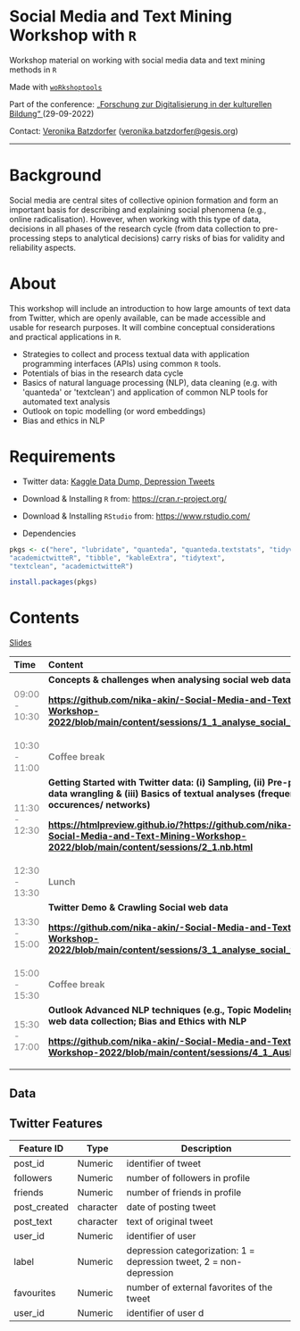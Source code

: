 # Social Media and Text Mining Workshop with `R`
Workshop material on working with social media data and text mining methods in `R` 

Made with [`woRkshoptools`](https://github.com/StefanJuenger/woRkshoptools)

Part of the conference: [„Forschung zur Digitalisierung in der kulturellen Bildung“ ](https://www.dikubi-meta.fau.de/veranstaltungen/digitalisierung-in-der-kulturellen-bildung-whats-next/#sprungmarke2) (29-09-2022)

Contact: [Veronika Batzdorfer](https://www.gesis.org/institut/mitarbeiterverzeichnis/person/Veronika.Batzdorfer?no_cache=1) ([veronika.batzdorfer@gesis.org](mailto:veronika.batzdorfer@gesis.org))

---

# Background
Social media are central sites of collective opinion formation and form an important basis for describing and explaining social phenomena (e.g., online radicalisation). However, when working with this type of data, decisions in all phases of the research cycle (from data collection to pre-processing steps to analytical decisions) carry risks of bias for validity and reliability aspects.

# About
This workshop will include an introduction to how large amounts of text data from Twitter, which are openly available, can be made accessible and usable for research purposes. It will combine conceptual considerations and practical applications in `R`.

- Strategies to collect and process textual data with application programming interfaces (APIs) using common `R` tools. 
- Potentials of bias in the research data cycle
- Basics of natural language processing (NLP), data cleaning (e.g. with 'quanteda' or 'textclean') and application of common NLP tools for automated text analysis
 - Outlook on topic modelling (or word embeddings)
 - Bias and ethics in NLP

# Requirements
- Twitter data: [Kaggle Data Dump, Depression Tweets](https://www.kaggle.com/datasets/infamouscoder/mental-health-social-media?select=Mental-Health-Twitter.csv)
- Download & Installing `R` from: https://cran.r-project.org/
- Download & Installing `RStudio` from: https://www.rstudio.com/

- Dependencies
``` r
pkgs <- c("here", "lubridate", "quanteda", "quanteda.textstats", "tidyverse", 
"academictwitteR", "tibble", "kableExtra", "tidytext", 
"textclean", "academictwitteR")

install.packages(pkgs)
```


# Contents

[Slides](https://htmlpreview.github.io/?https://raw.githubusercontent.com/nika-akin/Social-Media-and-Text-Mining-Workshop-2022/main/_book/intro.html)

<table class="table" style="margin-left: auto; margin-right: auto;">
 <thead>
  <tr>

   <th style="text-align:left;"> Time </th>
   <th style="text-align:left;"> Content </th>
  </tr>
 </thead>
<tbody>
  <tr>
   
   <td style="text-align:left;color: gray !important;"> 09:00 - 10:30</td>
   <td style="text-align:left;font-weight: bold;"> 
Concepts &amp challenges when analysing social web data
    
 https://github.com/nika-akin/-Social-Media-and-Text-Mining-Workshop-2022/blob/main/content/sessions/1_1_analyse_social_web_data.pdf</td>
  </tr>
  <tr>

   <td style="text-align:left;color: gray !important;color: gray !important;"> 10:30 - 11:00 </td>
   <td style="text-align:left;font-weight: bold;color: gray !important;"> Coffee break </td>
  </tr>
  <tr>

   <td style="text-align:left;color: gray !important;"> 11:30 - 12:30 </td>
   <td style="text-align:left;font-weight: bold;"> Getting Started with Twitter data: (i) Sampling, (ii) Pre-processing/ data wrangling &amp (iii) Basics of textual analyses (frequencies/ co-occurences/ networks) 
    
  https://htmlpreview.github.io/?https://github.com/nika-akin/-Social-Media-and-Text-Mining-Workshop-2022/blob/main/content/sessions/2_1.nb.html </td>
  </tr>
  <tr>

   <td style="text-align:left;color: gray !important;color: gray !important;"> 12:30 - 13:30 </td>
   <td style="text-align:left;font-weight: bold;color: gray !important;"> Lunch </td>
  </tr>
  <tr>
  
   <td style="text-align:left;color: gray !important;"> 13:30 - 15:00 </td>
   <td style="text-align:left;font-weight: bold;"> Twitter Demo &amp; Crawling Social web data 
    
   https://github.com/nika-akin/-Social-Media-and-Text-Mining-Workshop-2022/blob/main/content/sessions/3_1_analyse_social_web_data.pdf
   </td>
  </tr>
  <tr>

   <td style="text-align:left;color: gray !important;color: gray !important;"> 15:00 - 15:30 </td>
   <td style="text-align:left;font-weight: bold;color: gray !important;"> Coffee break </td>
  </tr>
  <tr>

   <td style="text-align:left;color: gray !important;"> 15:30 - 17:00 </td>
   <td style="text-align:left;font-weight: bold;"> Outlook Advanced NLP techniques (e.g., Topic Modeling) &amp; Social web data collection; Bias and Ethics with NLP
    
   https://github.com/nika-akin/-Social-Media-and-Text-Mining-Workshop-2022/blob/main/content/sessions/4_1_Ausblick.pdf
   </td>
  </tr>
</tbody>
</table>

## Data
## Twitter Features

| Feature ID      | Type | Description |
| --------------- | ---- | ----------- |
| post_id      | Numeric | identifier of tweet
| followers   | Numeric | number of followers in profile
| friends     | Numeric | number of friends in profile
| post_created   | character| date of posting tweet
| post_text | character | text of original tweet 
| user_id    | Numeric | identifier of user 
| label    | Numeric | depression categorization: 1 = depression tweet, 2 = non-depression
| favourites    | Numeric |number of external favorites of the tweet
| user_id    | Numeric | identifier of user d







